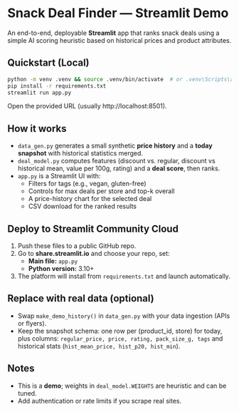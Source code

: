 
# Snack Deal Finder — Streamlit Demo

An end-to-end, deployable **Streamlit** app that ranks snack deals using a simple AI scoring heuristic based on historical prices and product attributes.

## Quickstart (Local)

```bash
python -m venv .venv && source .venv/bin/activate  # or .venv\Scripts\activate on Windows
pip install -r requirements.txt
streamlit run app.py
```

Open the provided URL (usually http://localhost:8501).

## How it works
- `data_gen.py` generates a small synthetic **price history** and a **today snapshot** with historical statistics merged.
- `deal_model.py` computes features (discount vs. regular, discount vs historical mean, value per 100g, rating) and a **deal score**, then ranks.
- `app.py` is a Streamlit UI with:
  - Filters for tags (e.g., vegan, gluten-free)
  - Controls for max deals per store and top-k overall
  - A price-history chart for the selected deal
  - CSV download for the ranked results

## Deploy to Streamlit Community Cloud
1. Push these files to a public GitHub repo.
2. Go to **share.streamlit.io** and choose your repo, set:
   - **Main file:** `app.py`
   - **Python version:** 3.10+
3. The platform will install from `requirements.txt` and launch automatically.

## Replace with real data (optional)
- Swap `make_demo_history()` in `data_gen.py` with your data ingestion (APIs or flyers).
- Keep the snapshot schema: one row per (product_id, store) for today, plus columns: `regular_price, price, rating, pack_size_g, tags` and historical stats (`hist_mean_price, hist_p20, hist_min`).

## Notes
- This is a **demo**; weights in `deal_model.WEIGHTS` are heuristic and can be tuned.
- Add authentication or rate limits if you scrape real sites.
